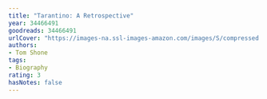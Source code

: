 ```yaml
---
title: "Tarantino: A Retrospective"
year: 34466491
goodreads: 34466491
urlCover: "https://images-na.ssl-images-amazon.com/images/S/compressed.photo.goodreads.com/books/1527098115i/34466491.jpg"
authors:
- Tom Shone
tags:
- Biography
rating: 3
hasNotes: false
---
```

